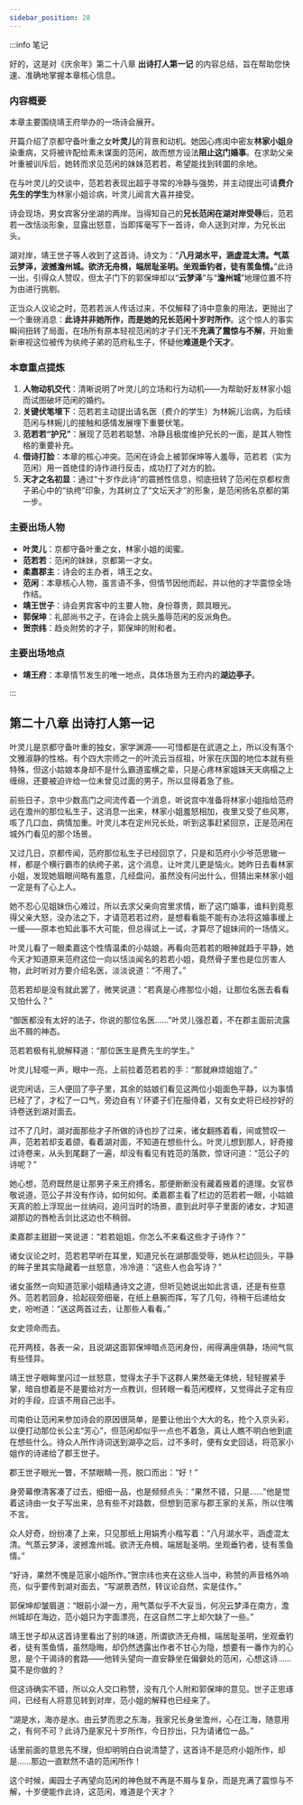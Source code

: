 ```yaml
---
sidebar_position: 28
---
```


:::info 笔记

好的，这是对《庆余年》第二十八章 **出诗打人第一记** 的内容总结，旨在帮助您快速、准确地掌握本章核心信息。

### 内容概要

本章主要围绕靖王府举办的一场诗会展开。

开篇介绍了京都守备叶重之女**叶灵儿**的背景和动机。她因心疼闺中密友**林家小姐**身染重病，又将被许配给素未谋面的范闲，故而想方设法**阻止这门婚事**。在求助父亲叶重被训斥后，她转而求见范闲的妹妹范若若，希望能找到转圜的余地。

在与叶灵儿的交谈中，范若若表现出超乎寻常的冷静与强势，并主动提出可请**费介先生的学生**为林家小姐诊病，叶灵儿闻言大喜并接受。

诗会现场，男女宾客分坐湖的两岸。当得知自己的**兄长范闲在湖对岸受辱**后，范若若一改恬淡形象，显露出怒意，当即挥毫写下一首诗，命人送到对岸，为兄长出头。

湖对岸，靖王世子等人收到了这首诗。诗文为：“**八月湖水平，涵虚混太清。气蒸云梦泽，波撼澹州城。欲济无舟楫，端居耻圣明。坐观垂钓者，徒有羡鱼情。**”此诗一出，引得众人赞叹，但太子门下的郭保坤却以“**云梦泽**”与“**澹州城**”地理位置不符为由进行挑剔。

正当众人议论之时，范若若派人传话过来，不仅解释了诗中意象的用法，更抛出了一个重磅消息：**此诗并非她所作，而是她的兄长范闲十岁时所作**。这个惊人的事实瞬间扭转了局面，在场所有原本轻视范闲的才子们无不**充满了震惊与不解**，开始重新审视这位被传为纨绔子弟的范府私生子，怀疑他**难道是个天才**。

### 本章重点提炼

1.  **人物动机交代**：清晰说明了叶灵儿的立场和行为动机——为帮助好友林家小姐而试图破坏范闲的婚约。
2.  **关键伏笔埋下**：范若若主动提出请名医（费介的学生）为林婉儿治病，为后续范闲与林婉儿的接触和感情发展埋下重要伏笔。
3.  **范若若“护兄”**：展现了范若若聪慧、冷静且极度维护兄长的一面，是其人物性格的重要补充。
4.  **借诗打脸**：本章的核心冲突。范闲在诗会上被郭保坤等人羞辱，范若若（实为范闲）用一首绝佳的诗作进行反击，成功打了对方的脸。
5.  **天才之名初显**：通过“十岁作此诗”的震撼性信息，彻底扭转了范闲在京都权贵子弟心中的“纨绔”印象，为其树立了“文坛天才”的形象，是范闲扬名京都的第一步。

### 主要出场人物

*   **叶灵儿**：京都守备叶重之女，林家小姐的闺蜜。
*   **范若若**：范闲的妹妹，京都第一才女。
*   **柔嘉郡主**：诗会的主办者，靖王之女。
*   **范闲**：本章核心人物，虽言语不多，但情节因他而起，并以他的才华震惊全场作结。
*   **靖王世子**：诗会男宾客中的主要人物，身份尊贵，颇具眼光。
*   **郭保坤**：礼部尚书之子，在诗会上挑头羞辱范闲的反派角色。
*   **贺宗纬**：趋炎附势的才子，郭保坤的附和者。

### 主要出场地点

*   **靖王府**：本章情节发生的唯一地点，具体场景为王府内的**湖边亭子**。

:::

## 第二十八章 **出诗打人第一记**

叶灵儿是京都守备叶重的独女，家学渊源——可惜都是在武道之上，所以没有落个文雅淑静的性格。有个四大宗师之一的叶流云当叔祖，叶家在庆国的地位本就有些特殊，但这小姑娘本身却不是什么霸道蛮横之辈，只是心疼林家姐妹天天病榻之上缠绵，还要被迫许给一位未曾见过面的男子，所以显得着急了些。

前些日子，京中少数高门之间流传着一个消息，听说宫中准备将林家小姐指给范府远在澹州的那位私生子，这消息一出来，林家小姐羞怒相加，夜里又受了些风寒，咳了几口血，病情加重。叶灵儿本在定州兄长处，听到这事赶紧回京，正是范闲在城外门看见的那个场景。

又过几日，京都传闻，范府那位私生子已经回京了，只是和范府小少爷范思辙一样，都是个横行霸市的纨绔子弟，这个消息，让叶灵儿更是恼火。她昨日去看林家小姐，发现她眉眼间略有羞意，几经盘问，虽然没有问出什么，但猜出来林家小姐一定是有了心上人。

她不忍心见姐妹伤心难过，所以去求父亲向宫里求情，断了这门婚事，谁料到竟惹得父亲大怒，没办法之下，才请范若若过府，是想看看能不能有办法将这婚事缓上一缓——原本也知此事不大可能，但总得试上一试，才算尽了姐妹间的一场情义。

叶灵儿看了一眼柔嘉这个性情温柔的小姑娘，再看向范若若的眼神就趋于平静，她今天才知道原来范府这位一向以恬淡闻名的若若小姐，竟然骨子里也是位厉害人物，此时听对方要介绍名医，淡淡说道：“不用了。”

范若若却是没有就此罢了，微笑说道：“若真是心疼那位小姐，让那位名医去看看又怕什么？”

“御医都没有太好的法子，你说的那位名医……”叶灵儿强忍着，不在郡主面前流露出不屑的神态。

范若若极有礼貌解释道：“那位医生是费先生的学生。”

叶灵儿轻噫一声，眼中一亮，上前拉着范若若的手：“那就麻烦姐姐了。”

说完闲话，三人便回了亭子里，其余的姑娘们看见这两位小姐面色平静，以为事情已经了了，才松了一口气，旁边自有丫环婆子们在服侍着，又有女史将已经抄好的诗卷送到湖对面去。

过不了几时，湖对面那些才子所做的诗也抄了过来，诸女翻拣着看，间或赞叹一声，范若若却支着颌，看着湖对面，不知道在想些什么。叶灵儿想到那人，好奇接过诗卷来，从头到尾翻了一遍，却没有看见有姓范的落款，惊讶问道：“范公子的诗呢？”

她心想，范府既然是让那男子来王府搏名，那便断断没有藏着掖着的道理。女官恭敬说道，范公子并没有作诗，如何如何。柔嘉郡主看了栏边的范若若一眼，小姑娘天真的脸上浮现出一丝纳闷，追问当时的场景，直到此时亭子里面的诸女，才知道湖那边的唇枪舌剑比这边也不稍弱。

柔嘉郡主甜甜一笑说道：“若若姐姐，你怎么不来看这些才子诗作？”

诸女议论之时，范若若早听在耳里，知道兄长在湖那面受辱，她从栏边回头，平静的眸子里其实隐藏着一丝怒意，冷冷道：“这些人也会写诗？”

诸女虽然一向知道范家小姐精通诗文之道，但听见她说出如此言语，还是有些意外。范若若回身，拾起砚旁细毫，在纸上悬腕而挥，写了几句，待稍干后递给女史，吩咐道：“送这两首过去，让那些人看看。”

女史领命而去。

花开两枝，各表一朵，且说湖这面郭保坤暗点范闲身份，闹得满座俱静，场间气氛有些怪异。

靖王世子眼眸里闪过一丝怒意，觉得太子手下这群人果然毫无体统，轻轻握紧手掌，暗自想着是不是要给对方一点教训，但转眼一看范闲模样，又觉得此子定有应对的手段，应该不用自己出手。

司南伯让范闲来参加诗会的原因很简单，是要让他出个大大的名，抢个入京头彩，以便打动那位长公主“芳心”，但范闲却似乎一点也不着急，真让人瞧不明白他到底在想些什么。待众人所作诗词送到湖亭之后，过不多时，便有女史回话，将范家小姐作的诗递给了郡王世子。

郡王世子眼光一瞥，不禁眼睛一亮，脱口而出：“好！”

身旁幕僚清客凑了过去，细细一品，也是频频点头：“果然不错，只是……”他是觉着这诗由一女子写出来，总有些不对路数，但想到范家与郡王家的关系，所以住嘴不言。

众人好奇，纷纷凑了上来，只见那纸上用娟秀小楷写着：“八月湖水平，涵虚混太清。气蒸云梦泽，波撼澹州城。欲济无舟楫，端居耻圣明。坐观垂钓者，徒有羡鱼情。”

“好诗，果然不愧是范家小姐所作。”贺宗纬也夹在这些人当中，称赞的声音格外响亮，似乎要传到湖对面去，“写湖景洒然，转议论自然，实是佳作。”

郭保坤却皱眉道：“眼前小湖一方，用气蒸似乎不大妥当，何况云梦泽在南方，澹州城却在海边，范小姐只为字面漂亮，在这自然二字上却欠缺了一些。”

靖王世子却从这首诗里看出了别的味道，所谓欲济无舟楫，端居耻圣明，坐观垂钓者，徒有羡鱼情，虽然隐晦，却仍然透露出作者不甘心为隐，想要有一番作为的心思，是个干谒诗的套路——他转头望向一直安静坐在偏僻处的范闲，心想这诗……莫不是你做的？

但这诗确实不错，所以众人交口称赞，没有几个人附和郭保坤的意见。世子正思琢间，已经有人将意见转到对岸，范小姐的解释也已经来了。

“湖是水，海亦是水。由云梦而思之东海，我家兄长身坐澹州，心在江海，随意用之，有何不可？此诗乃是家兄十岁所作，今日抄出，只为请诸位一品。”

话里前面的意思先不理，但却明明白白说清楚了，这首诗不是范府小姐所作，却是……那边一直默然不语的范闲所作！

这个时候，阖园士子再望向范闲的神色就不再是不屑与复杂，而是充满了震惊与不解，十岁便能作此诗，这范闲，难道是个天才？

